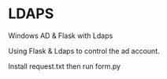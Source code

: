 # LDAPS
Windows AD & Flask with Ldaps

Using Flask & Ldaps to control the ad account.

Install request.txt then run form.py
